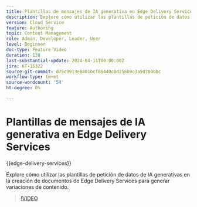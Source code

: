 ```yaml
---
title: Plantillas de mensajes de IA generativa en Edge Delivery Services
description: Explore cómo utilizar las plantillas de petición de datos de IA generativas en la creación de documentos de Edge Delivery Services para generar variaciones de contenido.
version: Cloud Service
feature: Authoring
topic: Content Management
role: Admin, Developer, Leader, User
level: Beginner
doc-type: Feature Video
duration: 138
last-substantial-update: 2024-04-11T00:00:00Z
jira: KT-15322
source-git-commit: d75c9913e8401bcf86440c0d256b9c3a9d780bbc
workflow-type: tm+mt
source-wordcount: '54'
ht-degree: 0%

---
```




# Plantillas de mensajes de IA generativa en Edge Delivery Services

{{edge-delivery-services}}

Explore cómo utilizar las plantillas de petición de datos de IA generativas en la creación de documentos de Edge Delivery Services para generar variaciones de contenido.

>[!VIDEO](https://video.tv.adobe.com/v/3428307/?learn=on)
